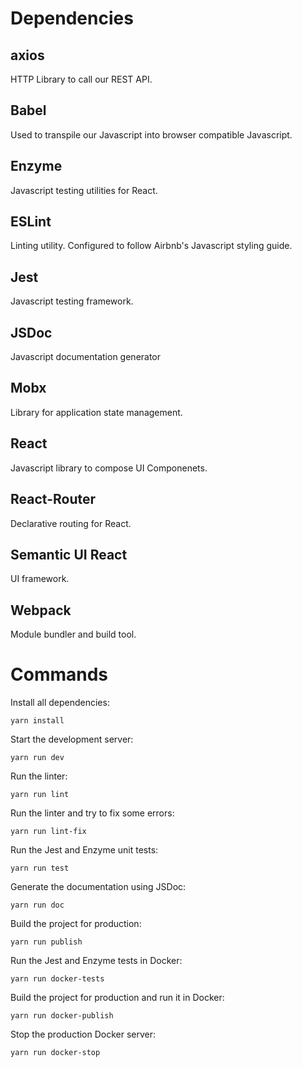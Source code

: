 
# Dependencies

## axios
HTTP Library to call our REST API.

## Babel
Used to transpile our Javascript into browser compatible Javascript.

## Enzyme
Javascript testing utilities for React.

## ESLint
Linting utility. Configured to follow Airbnb's Javascript styling guide.

## Jest
Javascript testing framework.

## JSDoc
Javascript documentation generator

## Mobx
Library for application state management.

## React
Javascript library to compose UI Componenets.

## React-Router
Declarative routing for React.

## Semantic UI React
UI framework.

## Webpack
Module bundler and build tool.

# Commands

Install all dependencies:
```
yarn install
```

Start the development server:
```
yarn run dev
```

Run the linter:
```
yarn run lint
```

Run the linter and try to fix some errors:
```
yarn run lint-fix
```

Run the Jest and Enzyme unit tests:
```
yarn run test
```

Generate the documentation using JSDoc:
```
yarn run doc
```

Build the project for production:
```
yarn run publish
```

Run the Jest and Enzyme tests in Docker:
```
yarn run docker-tests
```

Build the project for production and run it in Docker:
```
yarn run docker-publish
```

Stop the production Docker server:
```
yarn run docker-stop
```